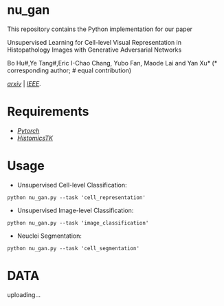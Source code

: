 # nu_gan
This repository contains the Python implementation for our paper 

Unsupervised Learning for Cell-level Visual Representation in Histopathology Images with Generative Adversarial Networks

Bo Hu#,Ye Tang#,Eric I-Chao Chang, Yubo Fan, Maode Lai and Yan Xu* (* corresponding author; # equal contribution)

[*arxiv*](https://arxiv.org/abs/1711.11317) | [*IEEE*](https://ieeexplore.ieee.org/document/8402089).  

Requirements
=================
* [*Pytorch*](https://github.com/pytorch/pytorch)
* [*HistomicsTK*](https://github.com/DigitalSlideArchive/HistomicsTK)

Usage
=================

* Unsupervised Cell-level Classification:
```shell
python nu_gan.py --task 'cell_representation'
```

* Unsupervised Image-level Classification:
```shell
python nu_gan.py --task 'image_classification'
```

* Neuclei Segmentation:
```shell
python nu_gan.py --task 'cell_segmentation'
```

DATA
=================
uploading...
